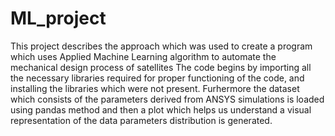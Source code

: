 # ML_project
This project describes the approach which was used to create a program which uses Applied Machine Learning algorithm to automate the mechanical design process of satellites
The code begins by importing all the necessary libraries required for proper functioning of the code, and installing the libraries which were not present. 
Furhermore the dataset which consists of the parameters derived from ANSYS simulations is loaded using pandas method and then a plot which helps us understand a visual
representation of the data parameters distribution is generated.

